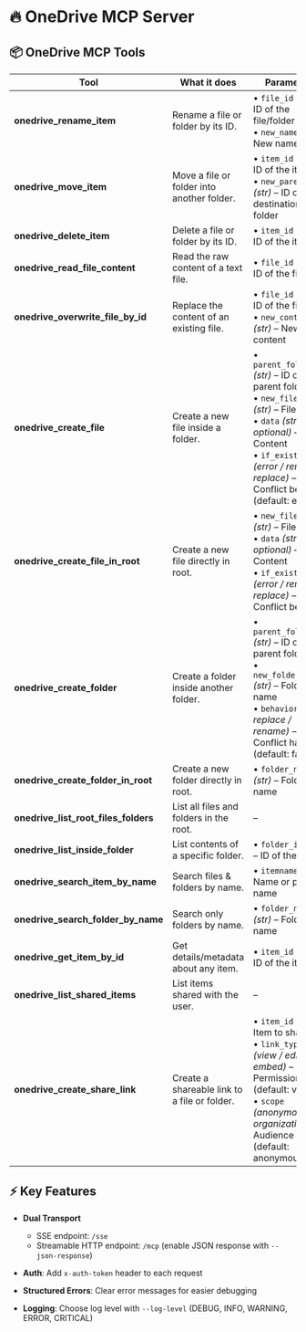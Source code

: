 # 🔥 OneDrive MCP Server

## 📦 OneDrive MCP Tools

| Tool                                     | What it does                                 | Parameters                                                                                                                                                                                                             |
| ---------------------------------------- | -------------------------------------------- | ---------------------------------------------------------------------------------------------------------------------------------------------------------------------------------------------------------------------- |
| **onedrive\_rename\_item**               | Rename a file or folder by its ID.           | • `file_id` *(str)* – ID of the file/folder<br>• `new_name` *(str)* – New name                                                                                                                                         |
| **onedrive\_move\_item**                 | Move a file or folder into another folder.   | • `item_id` *(str)* – ID of the item<br>• `new_parent_id` *(str)* – ID of destination folder                                                                                                                           |
| **onedrive\_delete\_item**               | Delete a file or folder by its ID.           | • `item_id` *(str)* – ID of the item                                                                                                                                                                                   |
| **onedrive\_read\_file\_content**        | Read the raw content of a text file.         | • `file_id` *(str)* – ID of the file                                                                                                                                                                                   |
| **onedrive\_overwrite\_file\_by\_id**    | Replace the content of an existing file.     | • `file_id` *(str)* – ID of the file<br>• `new_content` *(str)* – New file content                                                                                                                                     |
| **onedrive\_create\_file**               | Create a new file inside a folder.           | • `parent_folder_id` *(str)* – ID of parent folder<br>• `new_file_name` *(str)* – File name<br>• `data` *(str, optional)* – Content<br>• `if_exists` *(error / rename / replace)* – Conflict behavior (default: error) |
| **onedrive\_create\_file\_in\_root**     | Create a new file directly in root.          | • `new_file_name` *(str)* – File name<br>• `data` *(str, optional)* – Content<br>• `if_exists` *(error / rename / replace)* – Conflict behavior                                                                        |
| **onedrive\_create\_folder**             | Create a folder inside another folder.       | • `parent_folder_id` *(str)* – ID of parent folder<br>• `new_folder_name` *(str)* – Folder name<br>• `behavior` *(fail / replace / rename)* – Conflict handling (default: fail)                                        |
| **onedrive\_create\_folder\_in\_root**   | Create a new folder directly in root.        | • `folder_name` *(str)* – Folder name                                                                                                                                                                                  |
| **onedrive\_list\_root\_files\_folders** | List all files and folders in the root.      | –                                                                                                                                                                                                                      |
| **onedrive\_list\_inside\_folder**       | List contents of a specific folder.          | • `folder_id` *(str)* – ID of the folder                                                                                                                                                                               |
| **onedrive\_search\_item\_by\_name**     | Search files & folders by name.              | • `itemname` *(str)* – Name or partial name                                                                                                                                                                            |
| **onedrive\_search\_folder\_by\_name**   | Search only folders by name.                 | • `folder_name` *(str)* – Folder name                                                                                                                                                                                  |
| **onedrive\_get\_item\_by\_id**          | Get details/metadata about any item.         | • `item_id` *(str)* – ID of the item                                                                                                                                                                                   |
| **onedrive\_list\_shared\_items**        | List items shared with the user.             | –                                                                                                                                                                                                                      |
| **onedrive\_create\_share\_link**        | Create a shareable link to a file or folder. | • `item_id` *(str)* – Item to share<br>• `link_type` *(view / edit / embed)* – Permissions (default: view)<br>• `scope` *(anonymous / organization)* – Audience (default: anonymous)                                   |


## ⚡ Key Features

* **Dual Transport**

  * SSE endpoint: `/sse`
  * Streamable HTTP endpoint: `/mcp` (enable JSON response with `--json-response`)
* **Auth**: Add `x-auth-token` header to each request
* **Structured Errors**: Clear error messages for easier debugging
* **Logging**: Choose log level with `--log-level` (DEBUG, INFO, WARNING, ERROR, CRITICAL)

